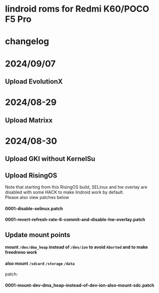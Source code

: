 # lindroid roms for Redmi K60/POCO F5 Pro
# changelog
# 2024/09/07
## Upload EvolutionX
# 2024/08-29
## Upload Matrixx
# 2024/08-30
## Upload GKI without KernelSu  
## Upload RisingOS
Note that starting from this RisingOS build, SELinux and hw overlay are disabled with some HACK to make lindroid work by default.  
Please also view patches below
#### 0001-disable-selinux.patch ####
#### 0001-revert-refresh-rate-6-commit-and-disable-hw-overlay.patch ####
## Update mount points
#### mount `/dev/dma_heap` instead of `/dev/ion` to avoid `Aborted` and to make freedreno work
#### also mount `/sdcard` `/storage` `/data`
patch:
#### 0001-mount-dev-dma_heap-instead-of-dev-ion-also-mount-sdc.patch ####
